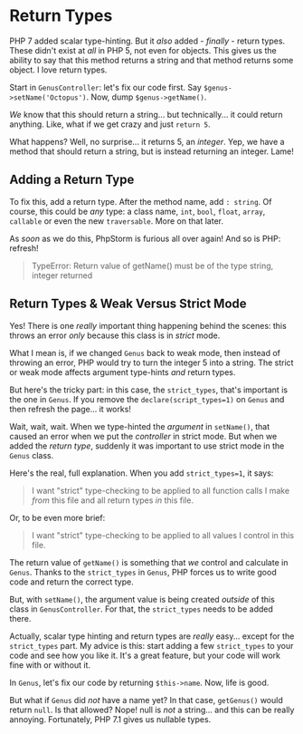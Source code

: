 # Return Types

PHP 7 added scalar type-hinting. But it *also* added - *finally* - return types.
These didn't exist at *all* in PHP 5, not even for objects. This gives us the ability
to say that this method returns a string and that method returns some object. I
love return types.

Start in `GenusController`: let's fix our code first. Say `$genus->setName('Octopus')`.
Now, dump `$genus->getName()`.

*We* know that this should return a string... but technically... it could return
anything. Like, what if we get crazy and just `return 5`.

What happens? Well, no surprise... it returns 5, an *integer*. Yep, we have a method
that should return a string, but is instead returning an integer. Lame!

## Adding a Return Type

To fix this, add a return type. After the method name, add `: string`. Of course,
this could be *any* type: a class name, `int`, `bool`, `float`, `array`, `callable`
or even the new `traversable`. More on that later.

As *soon* as we do this, PhpStorm is furious all over again! And so is PHP: refresh!

> TypeError: Return value of getName() must be of the type string, integer returned

## Return Types & Weak Versus Strict Mode

Yes! There is one *really* important thing happening behind the scenes: this
throws an error *only* because this class is in *strict* mode.

What I mean is, if we changed `Genus` back to weak mode, then instead of throwing
an error, PHP would try to turn the integer 5 into a string. The strict or weak mode
affects argument type-hints *and* return types.

But here's the tricky part: in this case, the `strict_types`, that's important is
the one in `Genus`. If you remove the `declare(script_types=1)` on `Genus` and then
refresh the page... it works!

Wait, wait, wait. When we type-hinted the *argument* in `setName()`, that caused
an error when we put the *controller* in strict mode. But when we added the *return type*,
suddenly it was important to use strict mode in the `Genus` class.

Here's the real, full explanation. When you add `strict_types=1`, it says:

> I want "strict" type-checking to be applied to all function calls I make *from*
> this file and all return types *in* this file.

Or, to be even more brief:

> I want "strict" type-checking to be applied to all values I control in this file.

The return value of `getName()` is something that *we* control and calculate in `Genus`.
Thanks to the `strict_types` in `Genus`, PHP forces us to write good code and return
the correct type.

But, with `setName()`, the argument value is being created *outside* of this class
in `GenusController`. For that, the `strict_types` needs to be added there.

Actually, scalar type hinting and return types are *really* easy... except for the
`strict_types` part. My advice is this: start adding a few `strict_types` to your
code and see how you like it. It's a great feature, but your code will work fine
with or without it.

In `Genus`, let's fix our code by returning `$this->name`. Now, life is good.

But what if `Genus` did *not* have a name yet? In that case, `getGenus()` would return
`null`. Is that allowed? Nope! null is *not* a string... and this can be really annoying.
Fortunately, PHP 7.1 gives us nullable types.
